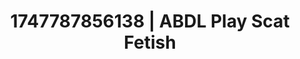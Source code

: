 ---
categories:
- Sneaker fetish
- Sensual slow talk
- Mindful sex
- Breath play
- Public flashing
image: /assets/images/1747787856138.jpg
layout: post
seo:
  description: Featured content with premium Scat Fetish, ABDL Play. HD images available.
  keywords: Scat Fetish, ABDL Play
  og_image: /assets/images/1747787856138.jpg
  schema_type: VisualArtwork
tags:
- ABDL Play
- Scat Fetish
- '#1747787856138'
title: 1747787856138 | ABDL Play Scat Fetish
---
